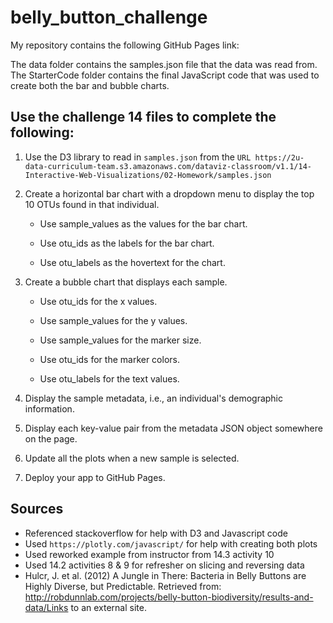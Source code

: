 # belly_button_challenge


My repository contains the following GitHub Pages link:

The data folder contains the samples.json file that the data was read from. The StarterCode folder contains the final JavaScript code that was used to create both the bar and bubble charts. 



## Use the challenge 14 files to complete the following:

1. Use the D3 library to read in `samples.json` from the `URL https://2u-data-curriculum-team.s3.amazonaws.com/dataviz-classroom/v1.1/14-Interactive-Web-Visualizations/02-Homework/samples.json`

2. Create a horizontal bar chart with a dropdown menu to display the top 10 OTUs found in that individual.

    * Use sample_values as the values for the bar chart.

    * Use otu_ids as the labels for the bar chart.

    * Use otu_labels as the hovertext for the chart.


3. Create a bubble chart that displays each sample.

    * Use otu_ids for the x values.

    * Use sample_values for the y values.

    * Use sample_values for the marker size.

    * Use otu_ids for the marker colors.

    * Use otu_labels for the text values.


4. Display the sample metadata, i.e., an individual's demographic information.

5. Display each key-value pair from the metadata JSON object somewhere on the page.

6. Update all the plots when a new sample is selected.

7. Deploy your app to GitHub Pages.


## Sources

* Referenced stackoverflow for help with D3 and Javascript code
* Used `https://plotly.com/javascript/` for help with creating both plots
* Used reworked example from instructor from 14.3 activity 10 
* Used 14.2 activities 8 & 9 for refresher on slicing and reversing data
* Hulcr, J. et al. (2012) A Jungle in There: Bacteria in Belly Buttons are Highly Diverse, but Predictable. Retrieved from: http://robdunnlab.com/projects/belly-button-biodiversity/results-and-data/Links to an external site.


